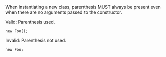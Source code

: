 When instantiating a new class, parenthesis MUST always be present even when there are no arguments passed to the constructor.

Valid: Parenthesis used.
```
new Foo();
```

Invalid: Parenthesis not used.
```
new Foo;
```
